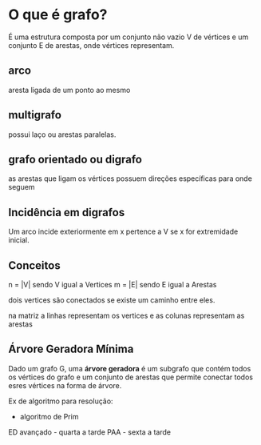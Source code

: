 # O que é grafo?

É uma estrutura composta por um conjunto não vazio V de vértices e um conjunto E de arestas, 
onde vértices representam.

## arco

aresta ligada de um ponto ao mesmo

## multigrafo

possui laço ou arestas paralelas.

## grafo orientado ou digrafo

as arestas que ligam os vértices possuem direções específicas para onde seguem

## Incidência em digrafos

Um arco incide exteriormente em x pertence a V se x for extremidade inicial.

## Conceitos

n = |V| sendo V igual a Vertices
m = |E| sendo E igual a Arestas

dois vertices são conectados se existe um caminho entre eles.

na matriz a linhas representam os vertices e as colunas representam as arestas

## Árvore Geradora Mínima

Dado um grafo G, uma **árvore geradora** é um subgrafo que contém todos os vértices 
do grafo e um conjunto de arestas que permite conectar todos esres vértices na 
forma de árvore.

Ex de algoritmo para resolução:
- algoritmo de Prim

ED avançado - quarta a tarde
PAA - sexta a tarde